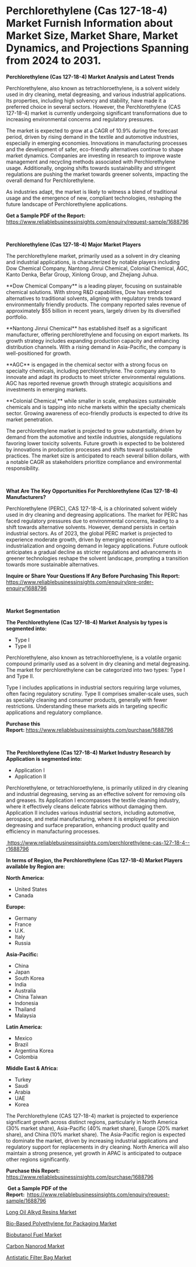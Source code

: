<p><h1>Perchlorethylene (Cas 127-18-4) Market Furnish Information about Market Size, Market Share, Market Dynamics, and Projections Spanning from 2024 to 2031.</h1></p><p><strong>Perchlorethylene (Cas 127-18-4) Market Analysis and Latest Trends</strong></p>
<p><p>Perchlorethylene, also known as tetrachloroethylene, is a solvent widely used in dry cleaning, metal degreasing, and various industrial applications. Its properties, including high solvency and stability, have made it a preferred choice in several sectors. However, the Perchlorethylene (CAS 127-18-4) market is currently undergoing significant transformations due to increasing environmental concerns and regulatory pressures. </p><p>The market is expected to grow at a CAGR of 10.9% during the forecast period, driven by rising demand in the textile and automotive industries, especially in emerging economies. Innovations in manufacturing processes and the development of safer, eco-friendly alternatives continue to shape market dynamics. Companies are investing in research to improve waste management and recycling methods associated with Perchlorethylene usage. Additionally, ongoing shifts towards sustainability and stringent regulations are pushing the market towards greener solvents, impacting the overall demand for Perchlorethylene. </p><p>As industries adapt, the market is likely to witness a blend of traditional usage and the emergence of new, compliant technologies, reshaping the future landscape of Perchlorethylene applications.</p></p>
<p><strong>Get a Sample PDF of the Report:&nbsp;</strong> <a href="https://www.reliablebusinessinsights.com/enquiry/request-sample/1688796?utm_campaign=1571&utm_medium=2&utm_source=Github&utm_content=ia&utm_term=17102024&utm_id=perchlorethylene-cas-127-18-4">https://www.reliablebusinessinsights.com/enquiry/request-sample/1688796</a></p>
<p>&nbsp;</p>
<p><strong>Perchlorethylene (Cas 127-18-4) Major Market Players</strong></p>
<p><p>The perchlorethylene market, primarily used as a solvent in dry cleaning and industrial applications, is characterized by notable players including Dow Chemical Company, Nantong Jinrui Chemical, Colonial Chemical, AGC, Kanto Denka, Befar Group, Xinlong Group, and Zhejiang Juhua.</p><p>**Dow Chemical Company** is a leading player, focusing on sustainable chemical solutions. With strong R&D capabilities, Dow has embraced alternatives to traditional solvents, aligning with regulatory trends toward environmentally friendly products. The company reported sales revenue of approximately $55 billion in recent years, largely driven by its diversified portfolio.</p><p>**Nantong Jinrui Chemical** has established itself as a significant manufacturer, offering perchlorethylene and focusing on export markets. Its growth strategy includes expanding production capacity and enhancing distribution channels. With a rising demand in Asia-Pacific, the company is well-positioned for growth.</p><p>**AGC** is engaged in the chemical sector with a strong focus on specialty chemicals, including perchlorethylene. The company aims to innovate and adapt its products to meet stricter environmental regulations. AGC has reported revenue growth through strategic acquisitions and investments in emerging markets.</p><p>**Colonial Chemical,** while smaller in scale, emphasizes sustainable chemicals and is tapping into niche markets within the specialty chemicals sector. Growing awareness of eco-friendly products is expected to drive its market penetration.</p><p>The perchlorethylene market is projected to grow substantially, driven by demand from the automotive and textile industries, alongside regulations favoring lower toxicity solvents. Future growth is expected to be bolstered by innovations in production processes and shifts toward sustainable practices. The market size is anticipated to reach several billion dollars, with a notable CAGR as stakeholders prioritize compliance and environmental responsibility.</p></p>
<p>&nbsp;</p>
<p><strong>What Are The Key Opportunities For Perchlorethylene (Cas 127-18-4) Manufacturers?</strong></p>
<p><p>Perchlorethylene (PERC), CAS 127-18-4, is a chlorinated solvent widely used in dry cleaning and degreasing applications. The market for PERC has faced regulatory pressures due to environmental concerns, leading to a shift towards alternative solvents. However, demand persists in certain industrial sectors. As of 2023, the global PERC market is projected to experience moderate growth, driven by emerging economies' industrialization and ongoing demand in legacy applications. Future outlook anticipates a gradual decline as stricter regulations and advancements in greener technologies reshape the solvent landscape, prompting a transition towards more sustainable alternatives.</p></p>
<p><strong>Inquire or Share Your Questions If Any Before Purchasing This Report:</strong> <a href="https://www.reliablebusinessinsights.com/enquiry/pre-order-enquiry/1688796?utm_campaign=1571&utm_medium=2&utm_source=Github&utm_content=ia&utm_term=17102024&utm_id=perchlorethylene-cas-127-18-4">https://www.reliablebusinessinsights.com/enquiry/pre-order-enquiry/1688796</a></p>
<p>&nbsp;</p>
<p><strong>Market Segmentation</strong></p>
<p><strong>The Perchlorethylene (Cas 127-18-4) Market Analysis by types is segmented into:</strong></p>
<p><ul><li>Type I</li><li>Type II</li></ul></p>
<p><p>Perchlorethylene, also known as tetrachloroethylene, is a volatile organic compound primarily used as a solvent in dry cleaning and metal degreasing. The market for perchlorethylene can be categorized into two types: Type I and Type II. </p><p>Type I includes applications in industrial sectors requiring large volumes, often facing regulatory scrutiny. Type II comprises smaller-scale uses, such as specialty cleaning and consumer products, generally with fewer restrictions. Understanding these markets aids in targeting specific applications and regulatory compliance.</p></p>
<p><strong>Purchase this Report:&nbsp;</strong><a href="https://www.reliablebusinessinsights.com/purchase/1688796?utm_campaign=1571&utm_medium=2&utm_source=Github&utm_content=ia&utm_term=17102024&utm_id=perchlorethylene-cas-127-18-4">https://www.reliablebusinessinsights.com/purchase/1688796</a></p>
<p>&nbsp;</p>
<p><strong>The Perchlorethylene (Cas 127-18-4) Market Industry Research by Application is segmented into:</strong></p>
<p><ul><li>Application I</li><li>Application II</li></ul></p>
<p><p>Perchlorethylene, or tetrachloroethylene, is primarily utilized in dry cleaning and industrial degreasing, serving as an effective solvent for removing oils and greases. Its Application I encompasses the textile cleaning industry, where it effectively cleans delicate fabrics without damaging them. Application II includes various industrial sectors, including automotive, aerospace, and metal manufacturing, where it is employed for precision degreasing and surface preparation, enhancing product quality and efficiency in manufacturing processes.</p></p>
<p><a href="https://www.reliablebusinessinsights.com/perchlorethylene-cas-127-18-4--r1688796?utm_campaign=1571&utm_medium=2&utm_source=Github&utm_content=ia&utm_term=17102024&utm_id=perchlorethylene-cas-127-18-4">&nbsp;https://www.reliablebusinessinsights.com/perchlorethylene-cas-127-18-4--r1688796</a></p>
<p><strong>In terms of Region, the Perchlorethylene (Cas 127-18-4) Market Players available by Region are:</strong></p>
<p>
    <p> <strong> North America: </strong>
        <ul>
            <li>United States</li>
            <li>Canada</li>
        </ul>
        </p> 
    <p> <strong> Europe: </strong>
        <ul>
            <li>Germany</li>
            <li>France</li>
            <li>U.K.</li>
            <li>Italy</li>
            <li>Russia</li>
        </ul>
        </p> 
    <p> <strong> Asia-Pacific: </strong>
        <ul>
            <li>China</li>
            <li>Japan</li>
            <li>South Korea</li>
            <li>India</li>
            <li>Australia</li>
            <li>China Taiwan</li>
            <li>Indonesia</li>
            <li>Thailand</li>
            <li>Malaysia</li>
        </ul>
        </p> 
    <p> <strong> Latin America: </strong>
        <ul>
            <li>Mexico</li>
            <li>Brazil</li>
            <li>Argentina Korea</li>
            <li>Colombia</li>
        </ul>
        </p> 
    <p> <strong> Middle East & Africa: </strong>
        <ul>
            <li>Turkey</li>
            <li>Saudi</li>
            <li>Arabia</li>
            <li>UAE</li>
            <li>Korea</li>
        </ul>
    </p>
    </p>
<p><p>The Perchlorethylene (CAS 127-18-4) market is projected to experience significant growth across distinct regions, particularly in North America (30% market share), Asia-Pacific (40% market share), Europe (20% market share), and China (10% market share). The Asia-Pacific region is expected to dominate the market, driven by increasing industrial applications and regulatory support for replacements in dry cleaning. North America will also maintain a strong presence, yet growth in APAC is anticipated to outpace other regions significantly.</p></p>
<p><strong>Purchase this Report: </strong><a href="https://www.reliablebusinessinsights.com/purchase/1688796?utm_campaign=1571&utm_medium=2&utm_source=Github&utm_content=ia&utm_term=17102024&utm_id=perchlorethylene-cas-127-18-4">https://www.reliablebusinessinsights.com/purchase/1688796</a></p>
<p>&nbsp;<strong>Get a Sample PDF of the Report:&nbsp;&nbsp;</strong><a href="https://www.reliablebusinessinsights.com/enquiry/request-sample/1688796?utm_campaign=1571&utm_medium=2&utm_source=Github&utm_content=ia&utm_term=17102024&utm_id=perchlorethylene-cas-127-18-4">https://www.reliablebusinessinsights.com/enquiry/request-sample/1688796</a></p>
<p><strong></strong></p>
<p><p><a href="https://www.linkedin.com/pulse/long-oil-alkyd-resins-market2024-2031-industry-insights-investment-5ebfe?utm_campaign=1571&utm_medium=2&utm_source=Github&utm_content=ia&utm_term=17102024&utm_id=perchlorethylene-cas-127-18-4">Long Oil Alkyd Resins Market</a></p><p><a href="https://github.com/hgf64gh/Market-Research-Report-List-1/blob/main/bio-based-polyethylene-for-packaging-market.md?utm_campaign=1571&utm_medium=2&utm_source=Github&utm_content=ia&utm_term=17102024&utm_id=perchlorethylene-cas-127-18-4">Bio-Based Polyethylene for Packaging Market</a></p><p><a href="https://www.linkedin.com/pulse/biobutanol-fuel-market-evolution-regional-adaptations-innovation-qrayf?utm_campaign=1571&utm_medium=2&utm_source=Github&utm_content=ia&utm_term=17102024&utm_id=perchlorethylene-cas-127-18-4">Biobutanol Fuel Market</a></p><p><a href="https://www.linkedin.com/pulse/global-carbon-nanorod-market-trends-analysis-future-growth-qni6f?utm_campaign=1571&utm_medium=2&utm_source=Github&utm_content=ia&utm_term=17102024&utm_id=perchlorethylene-cas-127-18-4">Carbon Nanorod Market</a></p><p><a href="https://www.linkedin.com/pulse/antistatic-filter-bag-market-maturity-analysis-regional-6tanf?utm_campaign=1571&utm_medium=2&utm_source=Github&utm_content=ia&utm_term=17102024&utm_id=perchlorethylene-cas-127-18-4">Antistatic Filter Bag Market</a></p></p>